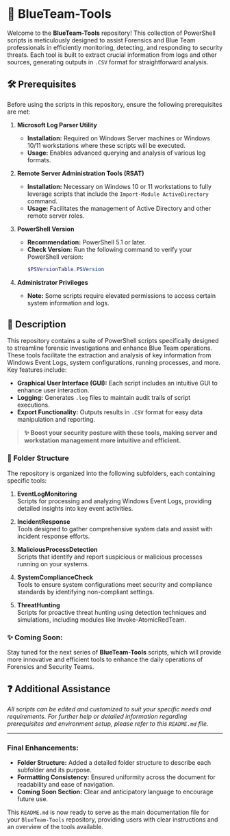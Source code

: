 # 📂 BlueTeam-Tools

Welcome to the **BlueTeam-Tools** repository! This collection of PowerShell scripts is meticulously designed to assist Forensics and Blue Team professionals in efficiently monitoring, detecting, and responding to security threats. Each tool is built to extract crucial information from logs and other sources, generating outputs in `.CSV` format for straightforward analysis.

## 🛠️ Prerequisites

Before using the scripts in this repository, ensure the following prerequisites are met:

1. **Microsoft Log Parser Utility**
   - **Installation:** Required on Windows Server machines or Windows 10/11 workstations where these scripts will be executed.
   - **Usage:** Enables advanced querying and analysis of various log formats.

2. **Remote Server Administration Tools (RSAT)**
   - **Installation:** Necessary on Windows 10 or 11 workstations to fully leverage scripts that include the `Import-Module ActiveDirectory` command.
   - **Usage:** Facilitates the management of Active Directory and other remote server roles.

3. **PowerShell Version**
   - **Recommendation:** PowerShell 5.1 or later.
   - **Check Version:** Run the following command to verify your PowerShell version:
     ```powershell
     $PSVersionTable.PSVersion
     ```

4. **Administrator Privileges**
   - **Note:** Some scripts require elevated permissions to access certain system information and logs.

## 📄 Description

This repository contains a suite of PowerShell scripts specifically designed to streamline forensic investigations and enhance Blue Team operations. These tools facilitate the extraction and analysis of key information from Windows Event Logs, system configurations, running processes, and more. Key features include:

- **Graphical User Interface (GUI):** Each script includes an intuitive GUI to enhance user interaction.
- **Logging:** Generates `.log` files to maintain audit trails of script executions.
- **Export Functionality:** Outputs results in `.CSV` format for easy data manipulation and reporting.

> **✨ Boost your security posture with these tools, making server and workstation management more intuitive and efficient.**

### 📁 Folder Structure

The repository is organized into the following subfolders, each containing specific tools:

1. **EventLogMonitoring**  
   Scripts for processing and analyzing Windows Event Logs, providing detailed insights into key event activities.
   
2. **IncidentResponse**  
   Tools designed to gather comprehensive system data and assist with incident response efforts.
   
3. **MaliciousProcessDetection**  
   Scripts that identify and report suspicious or malicious processes running on your systems.
   
4. **SystemComplianceCheck**  
   Tools to ensure system configurations meet security and compliance standards by identifying non-compliant settings.
   
5. **ThreatHunting**  
   Scripts for proactive threat hunting using detection techniques and simulations, including modules like Invoke-AtomicRedTeam.

### ✨ Coming Soon:
Stay tuned for the next series of **BlueTeam-Tools** scripts, which will provide more innovative and efficient tools to enhance the daily operations of Forensics and Security Teams.

## ❓ Additional Assistance

*All scripts can be edited and customized to suit your specific needs and requirements. For further help or detailed information regarding prerequisites and environment setup, please refer to this `README.md` file.*

---

### Final Enhancements:

- **Folder Structure:** Added a detailed folder structure to describe each subfolder and its purpose.
- **Formatting Consistency:** Ensured uniformity across the document for readability and ease of navigation.
- **Coming Soon Section:** Clear and anticipatory language to encourage future use.

This `README.md` is now ready to serve as the main documentation file for your `BlueTeam-Tools` repository, providing users with clear instructions and an overview of the tools available.

